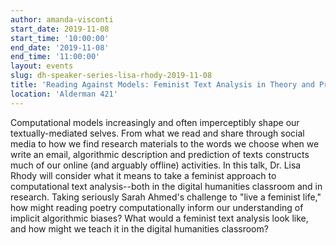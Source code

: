 ```yaml
---
author: amanda-visconti
start_date: 2019-11-08
start_time: '10:00:00'
end_date: '2019-11-08'
end_time: '11:00:00'
layout: events
slug: dh-speaker-series-lisa-rhody-2019-11-08
title: 'Reading Against Models: Feminist Text Analysis in Theory and Practice'
location: 'Alderman 421'
---
```

Computational models increasingly and often imperceptibly shape our textually-mediated selves. From what we read and share through social media to how we find research materials to the words we choose when we write an email, algorithmic description and prediction of texts constructs much of our online (and arguably offline) activities. In this talk, Dr. Lisa Rhody will consider what it means to take a feminist approach to computational text analysis--both in the digital humanities classroom and in research. Taking seriously Sarah Ahmed's challenge to "live a feminist life," how might reading poetry computationally inform our understanding of implicit algorithmic biases? What would a feminist text analysis look like, and how might we teach it in the digital humanities classroom?
